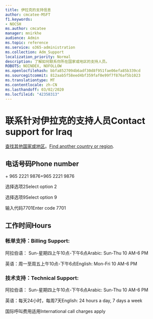 ```yaml
---
title: 伊拉克的支持信息
author: cmcatee-MSFT
f1.keywords:
- NOCSH
ms.author: cmcatee
manager: mnirkhe
audience: Admin
ms.topic: reference
ms.service: o365-administration
ms.collection: Adm_Support
localization_priority: Normal
description: 了解如何联系你所在国家或地区的支持人员。
ROBOTS: NOINDEX, NOFOLLOW
ms.openlocfilehash: bbfa8527094b6adf30d8f951fae06efa85b339cd
ms.sourcegitcommit: 812aab5f58eed4bf359faf0e99f7f876af5b1023
ms.translationtype: MT
ms.contentlocale: zh-CN
ms.lasthandoff: 03/02/2020
ms.locfileid: "42358313"
---
```

# <a name="contact-support-for-iraq"></a><span data-ttu-id="77ab2-103">联系针对伊拉克的支持人员</span><span class="sxs-lookup"><span data-stu-id="77ab2-103">Contact support for Iraq</span></span>

<span data-ttu-id="77ab2-104">[查找其他国家或地区](../contact-support-for-business-products.md)。</span><span class="sxs-lookup"><span data-stu-id="77ab2-104">[Find another country or region](../contact-support-for-business-products.md).</span></span>

## <a name="phone-number"></a><span data-ttu-id="77ab2-105">电话号码</span><span class="sxs-lookup"><span data-stu-id="77ab2-105">Phone number</span></span>
<span data-ttu-id="77ab2-106">+ 965 2221 9876</span><span class="sxs-lookup"><span data-stu-id="77ab2-106">+965 2221 9876</span></span>

<span data-ttu-id="77ab2-107">选择选项2</span><span class="sxs-lookup"><span data-stu-id="77ab2-107">Select option 2</span></span>

<span data-ttu-id="77ab2-108">选择选项9</span><span class="sxs-lookup"><span data-stu-id="77ab2-108">Select option 9</span></span>

<span data-ttu-id="77ab2-109">输入代码7701</span><span class="sxs-lookup"><span data-stu-id="77ab2-109">Enter code 7701</span></span>

## <a name="hours"></a><span data-ttu-id="77ab2-110">工作时间</span><span class="sxs-lookup"><span data-stu-id="77ab2-110">Hours</span></span>
### <a name="billing-support"></a><span data-ttu-id="77ab2-111">帐单支持：</span><span class="sxs-lookup"><span data-stu-id="77ab2-111">Billing Support:</span></span>

<span data-ttu-id="77ab2-112">阿拉伯语： Sun-星期四上午10点-下午6点</span><span class="sxs-lookup"><span data-stu-id="77ab2-112">Arabic: Sun-Thu 10 AM-6 PM</span></span>

<span data-ttu-id="77ab2-113">英语：周一至周五上午10点-下午6点</span><span class="sxs-lookup"><span data-stu-id="77ab2-113">English: Mon-Fri 10 AM-6 PM</span></span>

### <a name="technical-support"></a><span data-ttu-id="77ab2-114">技术支持：</span><span class="sxs-lookup"><span data-stu-id="77ab2-114">Technical Support:</span></span>

<span data-ttu-id="77ab2-115">阿拉伯语： Sun-星期四上午10点-下午6点</span><span class="sxs-lookup"><span data-stu-id="77ab2-115">Arabic: Sun-Thu 10 AM-6 PM</span></span>

<span data-ttu-id="77ab2-116">英语：每天24小时，每周7天</span><span class="sxs-lookup"><span data-stu-id="77ab2-116">English: 24 hours a day, 7 days a week</span></span>

<span data-ttu-id="77ab2-117">国际呼叫费用适用</span><span class="sxs-lookup"><span data-stu-id="77ab2-117">International call charges apply</span></span>
